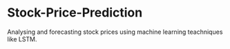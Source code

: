 # Stock-Price-Prediction
Analysing and forecasting stock prices using machine learning teachniques like LSTM. 
